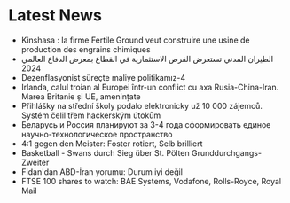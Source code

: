 # Latest News
-  Kinshasa : la firme Fertile Ground veut construire une usine de production des engrains chimiques
-  الطيران المدني تستعرض الفرص الاستثمارية في القطاع بمعرض الدفاع العالمي 2024
-  Dezenflasyonist süreçte maliye politikamız-4
-  Irlanda, calul troian al Europei într-un conflict cu axa Rusia-China-Iran. Marea Britanie și UE, amenințate
-  Přihlášky na střední školy podalo elektronicky už 10 000 zájemců. Systém čelil třem hackerským útokům
-  Беларусь и Россия планируют за 3-4 года сформировать единое научно-технологическое пространство
-  4:1 gegen den Meister: Foster rotiert, Selb brilliert
-  Basketball - Swans durch Sieg über St. Pölten Grunddurchgangs-Zweiter
-  Fidan'dan ABD-İran yorumu: Durum iyi değil
-  FTSE 100 shares to watch: BAE Systems, Vodafone, Rolls-Royce, Royal Mail
